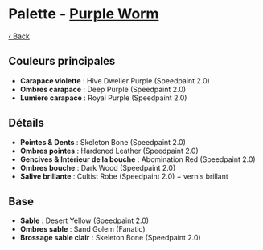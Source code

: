 # Palette - [Purple Worm](https://www.dndbeyond.com/monsters/16987-purple-worm)

[‹ Back](../index.md)

## Couleurs principales

- **Carapace violette** : Hive Dweller Purple (Speedpaint 2.0)
- **Ombres carapace** : Deep Purple (Speedpaint 2.0)
- **Lumière carapace** : Royal Purple (Speedpaint 2.0)

## Détails

- **Pointes & Dents** : Skeleton Bone (Speedpaint 2.0)
- **Ombres pointes** : Hardened Leather (Speedpaint 2.0)
- **Gencives & Intérieur de la bouche** : Abomination Red (Speedpaint 2.0)
- **Ombres bouche** : Dark Wood (Speedpaint 2.0)
- **Salive brillante** : Cultist Robe (Speedpaint 2.0) + vernis brillant

## Base

- **Sable** : Desert Yellow (Speedpaint 2.0)
- **Ombres sable** : Sand Golem (Fanatic)
- **Brossage sable clair** : Skeleton Bone (Speedpaint 2.0)
